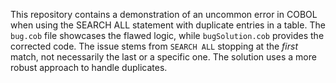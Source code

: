 This repository contains a demonstration of an uncommon error in COBOL when using the SEARCH ALL statement with duplicate entries in a table. The `bug.cob` file showcases the flawed logic, while `bugSolution.cob` provides the corrected code.  The issue stems from `SEARCH ALL` stopping at the *first* match, not necessarily the last or a specific one.  The solution uses a more robust approach to handle duplicates.